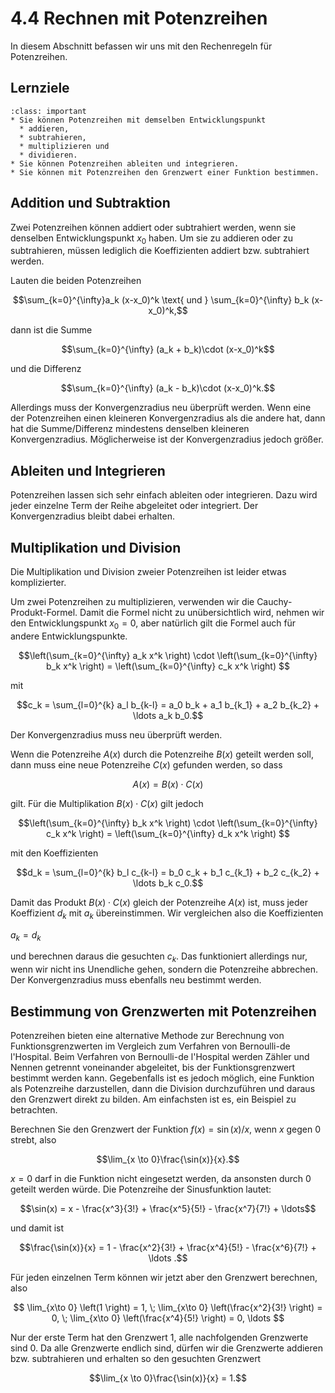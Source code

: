 # 4.4 Rechnen mit Potenzreihen

In diesem Abschnitt befassen wir uns mit den Rechenregeln für Potenzreihen.

## Lernziele

```{admonition} Lernziele
:class: important
* Sie können Potenzreihen mit demselben Entwicklungspunkt
  * addieren,
  * subtrahieren, 
  * multiplizieren und
  * dividieren.
* Sie können Potenzreihen ableiten und integrieren.
* Sie können mit Potenzreihen den Grenzwert einer Funktion bestimmen.
```

## Addition und Subtraktion

Zwei Potenzreihen können addiert oder subtrahiert werden, wenn sie denselben
Entwicklungspunkt $x_0$ haben. Um sie zu addieren oder zu subtrahieren, müssen
lediglich die Koeffizienten addiert bzw. subtrahiert werden.

Lauten die beiden Potenzreihen

$$\sum_{k=0}^{\infty}a_k (x-x_0)^k \text{ und } \sum_{k=0}^{\infty} b_k
(x-x_0)^k,$$

dann ist die Summe

$$\sum_{k=0}^{\infty} (a_k + b_k)\cdot (x-x_0)^k$$

und die Differenz

$$\sum_{k=0}^{\infty} (a_k - b_k)\cdot (x-x_0)^k.$$

Allerdings muss der Konvergenzradius neu überprüft werden. Wenn eine der
Potenzreihen einen kleineren Konvergenzradius als die andere hat, dann hat die
Summe/Differenz mindestens denselben kleineren Konvergenzradius. Möglicherweise
ist der Konvergenzradius jedoch größer.

## Ableiten und Integrieren

Potenzreihen lassen sich sehr einfach ableiten oder integrieren. Dazu wird jeder
einzelne Term der Reihe abgeleitet oder integriert. Der Konvergenzradius bleibt
dabei erhalten.

## Multiplikation und Division

Die Multiplikation und Division zweier Potenzreihen ist leider etwas komplizierter.

Um zwei Potenzreihen zu multiplizieren, verwenden wir die Cauchy-Produkt-Formel. Damit die Formel nicht zu unübersichtlich wird, nehmen wir den Entwicklungspunkt $x_0=0$, aber natürlich gilt die Formel auch für andere Entwicklungspunkte.

$$\left(\sum_{k=0}^{\infty} a_k x^k \right) \cdot \left(\sum_{k=0}^{\infty} b_k x^k \right) = \left(\sum_{k=0}^{\infty} c_k x^k \right) $$

mit 

$$c_k = \sum_{l=0}^{k} a_l b_{k-l} 
= a_0 b_k + a_1 b_{k_1} + a_2 b_{k_2} + \ldots a_k b_0.$$

Der Konvergenzradius muss neu überprüft werden.

Wenn die Potenzreihe $A(x)$ durch die Potenzreihe $B(x)$ geteilt werden soll,
dann muss eine neue Potenzreihe $C(x)$ gefunden werden, so dass

$$A(x) = B(x) \cdot C(x)$$

gilt. Für die Multiplikation $B(x) \cdot C(x)$ gilt jedoch

$$\left(\sum_{k=0}^{\infty} b_k x^k \right) \cdot \left(\sum_{k=0}^{\infty} c_k
x^k \right) = \left(\sum_{k=0}^{\infty} d_k x^k \right) $$

mit den Koeffizienten 

$$d_k = \sum_{l=0}^{k} b_l c_{k-l} = b_0 c_k + b_1 c_{k_1} + b_2 c_{k_2} +
\ldots b_k c_0.$$

Damit das Produkt $B(x) \cdot C(x)$ gleich der Potenzreihe $A(x)$ ist, muss
jeder Koeffizient $d_k$ mit $a_k$ übereinstimmen. Wir vergleichen also die
Koeffizienten

$a_k = d_k$

und berechnen daraus die gesuchten $c_k$. Das funktioniert allerdings nur, wenn
wir nicht ins Unendliche gehen, sondern die Potenzreihe abbrechen. Der
Konvergenzradius muss ebenfalls neu bestimmt werden.

## Bestimmung von Grenzwerten mit Potenzreihen

Potenzreihen bieten eine alternative Methode zur Berechnung von
Funktionsgrenzwerten im Vergleich zum Verfahren von Bernoulli-de l'Hospital.
Beim Verfahren von Bernoulli-de l'Hospital werden Zähler und Nennen getrennt
voneinander abgeleitet, bis der Funktionsgrenzwert bestimmt werden kann.
Gegebenfalls ist es jedoch möglich, eine Funktion als Potenzreihe darzustellen,
dann die Division durchzuführen und daraus den Grenzwert direkt zu bilden. Am
einfachsten ist es, ein Beispiel zu betrachten.

Berechnen Sie den Grenzwert der Funktion $f(x) = \sin(x)/x$, wenn $x$ gegen 0
strebt, also

$$\lim_{x \to 0}\frac{\sin(x)}{x}.$$

$x=0$ darf in die Funktion nicht eingesetzt werden, da ansonsten durch 0 geteilt werden würde. Die Potenzreihe der Sinusfunktion lautet:

$$\sin(x) = x - \frac{x^3}{3!} + \frac{x^5}{5!} - \frac{x^7}{7!} + \ldots$$

und damit ist

$$\frac{\sin(x)}{x} = 1 - \frac{x^2}{3!} + \frac{x^4}{5!} - \frac{x^6}{7!} + \ldots .$$

Für jeden einzelnen Term können wir jetzt aber den Grenzwert berechnen, also

$$
\lim_{x\to 0} \left(1 \right) = 1, \;
\lim_{x\to 0} \left(\frac{x^2}{3!} \right) = 0, \;
\lim_{x\to 0} \left(\frac{x^4}{5!} \right) = 0, \ldots $$

Nur der erste Term hat den Grenzwert 1, alle nachfolgenden Grenzwerte sind 0. Da
alle Grenzwerte endlich sind, dürfen wir die Grenzwerte addieren bzw. subtrahieren
und erhalten so den gesuchten Grenzwert 

$$\lim_{x \to 0}\frac{\sin(x)}{x} = 1.$$


